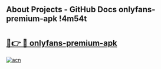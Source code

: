 ## About Projects - GitHub Docs onlyfans-premium-apk !4m54t

# <h2><a href="https://andorid.site?title=onlyfans-premium-apk&ref=19M">🔗👉 🔴 onlyfans-premium-apk</a></h2>

[![acn](https://github.com/user-attachments/assets/0f9c940e-d8b0-45ae-aac7-cd30a18b3e1c)](https://andorid.site?title=onlyfans-premium-apk&ref=19M)
